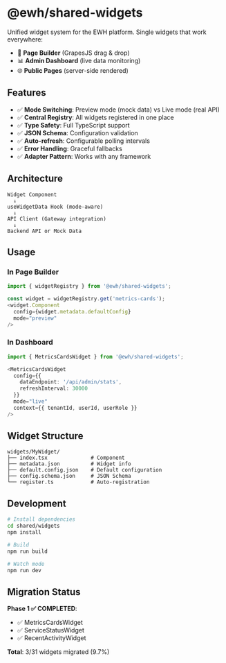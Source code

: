 # @ewh/shared-widgets

Unified widget system for the EWH platform. Single widgets that work everywhere:
- 🎨 **Page Builder** (GrapesJS drag & drop)
- 📊 **Admin Dashboard** (live data monitoring)
- 🌐 **Public Pages** (server-side rendered)

## Features

- ✅ **Mode Switching**: Preview mode (mock data) vs Live mode (real API)
- ✅ **Central Registry**: All widgets registered in one place
- ✅ **Type Safety**: Full TypeScript support
- ✅ **JSON Schema**: Configuration validation
- ✅ **Auto-refresh**: Configurable polling intervals
- ✅ **Error Handling**: Graceful fallbacks
- ✅ **Adapter Pattern**: Works with any framework

## Architecture

```
Widget Component
  ↓
useWidgetData Hook (mode-aware)
  ↓
API Client (Gateway integration)
  ↓
Backend API or Mock Data
```

## Usage

### In Page Builder

```typescript
import { widgetRegistry } from '@ewh/shared-widgets';

const widget = widgetRegistry.get('metrics-cards');
<widget.Component
  config={widget.metadata.defaultConfig}
  mode="preview"
/>
```

### In Dashboard

```typescript
import { MetricsCardsWidget } from '@ewh/shared-widgets';

<MetricsCardsWidget
  config={{
    dataEndpoint: '/api/admin/stats',
    refreshInterval: 30000
  }}
  mode="live"
  context={{ tenantId, userId, userRole }}
/>
```

## Widget Structure

```
widgets/MyWidget/
├── index.tsx              # Component
├── metadata.json          # Widget info
├── default.config.json    # Default configuration
├── config.schema.json     # JSON Schema
└── register.ts            # Auto-registration
```

## Development

```bash
# Install dependencies
cd shared/widgets
npm install

# Build
npm run build

# Watch mode
npm run dev
```

## Migration Status

**Phase 1 ✅ COMPLETED**:
- ✅ MetricsCardsWidget
- ✅ ServiceStatusWidget
- ✅ RecentActivityWidget

**Total**: 3/31 widgets migrated (9.7%)
